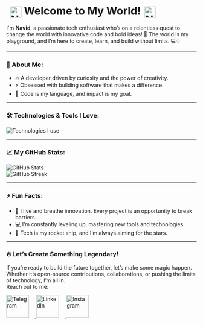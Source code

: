 # <img src="https://i.ibb.co/kxQMhNf/Na7iD.webp" alt="Na7iD" width="30" height="30" style="vertical-align: middle; margin-left: 10px;"> Welcome to My World!<img src="https://i.ibb.co/kxQMhNf/Na7iD.webp" alt="Na7iD" width="30" height="30" style="vertical-align: middle; margin-left: 10px;">
I'm **Navid**, a passionate tech enthusiast who’s on a relentless quest to change the world with innovative code and bold ideas! 🚀 The world is my playground, and I’m here to create, learn, and build without limits. 💻💡

---

### 🌟 About Me:
- 🔥 A developer driven by curiosity and the power of creativity.
- ⚡ Obsessed with building software that makes a difference.
- 🎯 Code is my language, and impact is my goal.

---

### 🛠️ Technologies & Tools I Love:
<p align="left">
  <img src="https://skillicons.dev/icons?i=dart,flutter,python,git,github" alt="Technologies I use">
</p>

---

### 📈 My GitHub Stats:
<p align="left">
  <img src="https://github-readme-stats.vercel.app/api?username=7Na7iD7&show_icons=true&theme=radical&hide_title=true&count_private=true" alt="GitHub Stats">
  <br>
  <img src="https://streak-stats.demolab.com?user=7Na7iD7&theme=radical&hide_border=true" alt="GitHub Streak">
</p>

---

### ⚡ Fun Facts:
- 🔧 I live and breathe innovation. Every project is an opportunity to break barriers.
- 💻 I’m constantly leveling up, mastering new tools and technologies.
- 🚀 Tech is my rocket ship, and I’m always aiming for the stars.

---

### 🔥 Let’s Create Something Legendary!
If you’re ready to build the future together, let’s make some magic happen. Whether it’s open-source contributions, collaborations, or pushing the limits of technology, I’m all in.  
Reach out to me:  

<p align="left">
  <a href="https://t.me/Na7iDd" target="_blank">
    <img src="https://img.icons8.com/color/80/000000/telegram-app.png" alt="Telegram" width="60" height="60" style="margin-right:15px;"/>
  </a>
  <a href="https://linkedin.com/in/navidafzali" target="_blank">
    <img src="https://img.icons8.com/color/80/000000/linkedin.png" alt="LinkedIn" width="60" height="60" style="margin-right:15px;"/>
  </a>
  <a href="https://instagram.com/na7id_afzali" target="_blank">
    <img src="https://img.icons8.com/fluency/80/000000/instagram-new.png" alt="Instagram" width="60" height="60"/>
  </a>
</p>
